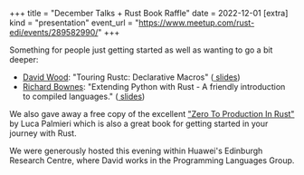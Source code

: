 +++
title = "December Talks + Rust Book Raffle"
date = 2022-12-01
[extra]
kind = "presentation"
event_url = "https://www.meetup.com/rust-edi/events/289582990/"
+++

<p>
Something for people just getting started as well as
wanting to go a bit deeper:
</p>
<ul>
<li>
    <a href="https://davidtw.co/"
    ><i class="fa-solid fa-person"></i> David Wood</a
    >: "Touring Rustc: Declarative Macros" (<a
    href="assets/meetups/20221201/slides/2022-11-meetup-decl-macro.pdf"
    >
    <i class="fa-solid fa-person-chalkboard"></i>
    slides</a
    >)
</li>
<li>
    <a
    href="https://www.linkedin.com/in/richard-bownes-5178a4100/"
    ><i class="fa-solid fa-person"></i> Richard Bownes</a
    >: "Extending Python with Rust - A friendly introduction
    to compiled languages." (<a
    href="assets/meetups/20221201/slides/rustmeetup.pdf"
    >
    <i class="fa-solid fa-person-chalkboard"></i>
    slides</a
    >)
</li>
</ul>

<p>
We also gave away a free copy of the excellent
<a href="https://www.amazon.co.uk/gp/product/B0BHLDMFDQ"
    >"Zero To Production In Rust"</a
>
by Luca Palmieri which is also a great book for getting
started in your journey with Rust.
</p>

<p>
We were generously hosted this evening within Huawei's
Edinburgh Research Centre, where David works in the
Programming Languages Group.
</p>
